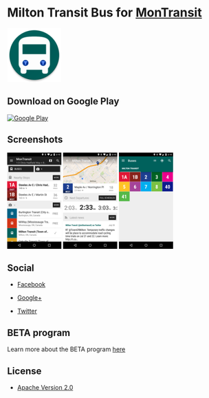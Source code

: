 # Milton Transit Bus for [MonTransit](https://github.com/mtransitapps/mtransit-for-android)

<img width="25%" height="25%" src="https://raw.githubusercontent.com/mtransitapps/ca-milton-transit-bus-android/master/pub/hi-res-app-icon.png"/>

## Download on Google Play

[![Google Play](https://developer.android.com/images/brand/en_app_rgb_wo_60.png)](https://play.google.com/store/apps/details?id=org.mtransit.android.ca_milton_transit_bus)

## Screenshots

<img width="25%" height="25%" src="https://raw.githubusercontent.com/mtransitapps/ca-milton-transit-bus-android/master/pub/screenshot-phone-1.png"/>
<img width="25%" height="25%" src="https://raw.githubusercontent.com/mtransitapps/ca-milton-transit-bus-android/master/pub/screenshot-phone-2.png"/>
<img width="25%" height="25%" src="https://raw.githubusercontent.com/mtransitapps/ca-milton-transit-bus-android/master/pub/screenshot-phone-3.png"/>

## Social

* [Facebook](https://www.facebook.com/MonTransit)

* [Google+](http://gplus.to/MonTransit/)

* [Twitter](https://twitter.com/montransit)

## BETA program

Learn more about the BETA program [here](https://github.com/mtransitapps/mtransit-for-android/wiki/BETA)

## License

* [Apache Version 2.0](http://www.apache.org/licenses/LICENSE-2.0.html)
